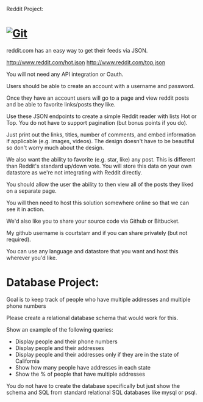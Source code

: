 Reddit Project: 

[![Git](https://app.soluble.cloud/api/v1/public/badges/070d78da-541e-41e3-b835-83ef663d487a.svg?orgId=498499820349)](https://app.soluble.cloud/repos/details/github.com/jeffkwiat/easecentral?orgId=498499820349)  
=================================

reddit.com has an easy way to get their feeds via JSON.

http://www.reddit.com/hot.json
http://www.reddit.com/top.json

You will not need any API integration or Oauth.

Users should be able to create an account with a username and password. 

Once they have an account users will go to a page and view reddit posts and be able to favorite links/posts they like.

Use these JSON endpoints to create a simple Reddit reader with lists Hot or Top. You do not have to support pagination (but bonus points if you do).

Just print out the links, titles, number of comments, and embed information if applicable (e.g. images, videos). The design doesn't have to be beautiful so don't worry much about the design.

We also want the ability to favorite (e.g. star, like) any post. This is different than Reddit's standard up/down vote. You will store this data on your own datastore as we're not integrating with Reddit directly.

You should allow the user the ability to then view all of the posts they liked on a separate page. 

You will then need to host this solution somewhere online so that we can see it in action. 

We'd also like you to share your source code via Github or Bitbucket. 

My github username is courtstarr and if you can share privately (but not required).

You can use any language and datastore that you want and host this wherever you'd like.

Database Project: 
=================================

Goal is to keep track of people who have multiple addresses and multiple phone numbers

Please create a relational database schema that would work for this.

Show an example of the following queries:

- Display people and their phone numbers
- Display people and their addresses
- Display people and their addresses only if they are in the state of California
- Show how many people have addresses in each state
- Show the % of people that have multiple addresses

You do not have to create the database specifically but just show the schema and SQL from standard relational SQL databases like mysql or psql.
